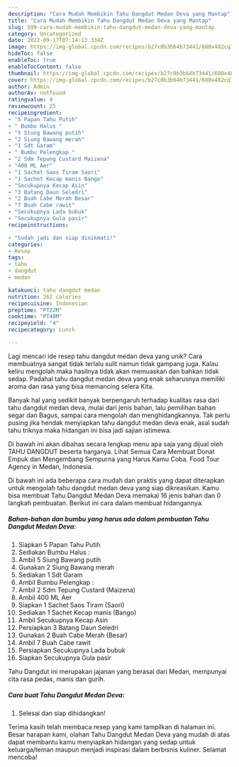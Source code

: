 ```yaml
---
description: "Cara Mudah Membikin Tahu Dangdut Medan Deva yang Mantap"
title: "Cara Mudah Membikin Tahu Dangdut Medan Deva yang Mantap"
slug: 599-cara-mudah-membikin-tahu-dangdut-medan-deva-yang-mantap
category: Uncategorized
date: 2022-09-17T07:14:13.334Z
image: https://img-global.cpcdn.com/recipes/b27c0b3b64b73441/680x482cq70/tahu-dangdut-medan-deva-foto-resep-utama.jpg
hideToc: false
enableToc: true
enableTocContent: false
thumbnail: https://img-global.cpcdn.com/recipes/b27c0b3b64b73441/680x482cq70/tahu-dangdut-medan-deva-foto-resep-utama.jpg
cover: https://img-global.cpcdn.com/recipes/b27c0b3b64b73441/680x482cq70/tahu-dangdut-medan-deva-foto-resep-utama.jpg
author: Admin
authorAv: notfound
ratingvalue: 4
reviewcount: 25
recipeingredient:
- "5 Papan Tahu Putih"
- " Bumbu Halus "
- "5 Siung Bawang putih"
- "2 Siung Bawang merah"
- "1 Sdt Garam"
- " Bumbu Pelengkap "
- "2 Sdm Tepung Custard Maizena"
- "400 ML Aer"
- "1 Sachet Saos Tiram Saori"
- "1 Sachet Kecap manis Bango"
- "Secukupnya Kecap Asin"
- "3 Batang Daun Seledri"
- "2 Buah Cabe Merah Besar"
- "7 Buah Cabe rawit"
- "Secukupnya Lada bubuk"
- "Secukupnya Gula pasir"
recipeinstructions:

- "Sudah jadi dan siap dinikmati!"
categories:
- Resep
tags:
- tahu
- dangdut
- medan

katakunci: tahu dangdut medan 
nutrition: 262 calories
recipecuisine: Indonesian
preptime: "PT22M"
cooktime: "PT48M"
recipeyield: "4"
recipecategory: Lunch

---
```





Lagi mencari ide resep tahu dangdut medan deva yang unik? Cara membuatnya sangat tidak terlalu sulit namun tidak gampang juga. Kalau keliru mengolah maka hasilnya tidak akan memuaskan dan bahkan tidak sedap. Padahal tahu dangdut medan deva yang enak seharusnya memiliki aroma dan rasa yang bisa memancing selera Kita.





Banyak hal yang sedikit banyak berpengaruh terhadap kualitas rasa dari tahu dangdut medan deva, mulai dari jenis bahan, lalu pemilihan bahan segar dan Bagus, sampai cara mengolah dan menghidangkannya. Tak perlu pusing jika hendak menyiapkan tahu dangdut medan deva enak,      asal sudah tahu triknya maka hidangan ini bisa jadi sajian istimewa.














Di bawah ini akan dibahas secara lengkap menu apa saja yang dijual oleh TAHU DANGDUT beserta harganya. Lihat Semua Cara Membuat Donat Empuk dan Mengembang Sempurna yang Harus Kamu Coba. Food Tour Agency in Medan, Indonesia.






Di bawah ini ada beberapa cara mudah dan praktis yang dapat diterapkan untuk mengolah tahu dangdut medan deva yang siap dikreasikan. Kamu bisa membuat Tahu Dangdut Medan Deva memakai 16 jenis bahan dan 0 langkah pembuatan. Berikut ini cara dalam membuat hidangannya.

<!--inarticleads1-->

##### Bahan-bahan dan bumbu yang harus ada dalam pembuatan Tahu Dangdut Medan Deva:

1. Siapkan 5 Papan Tahu Putih
1. Sediakan  Bumbu Halus :
1. Ambil 5 Siung Bawang putih
1. Gunakan 2 Siung Bawang merah
1. Sediakan 1 Sdt Garam
1. Ambil  Bumbu Pelengkap :
1. Ambil 2 Sdm Tepung Custard (Maizena)
1. Ambil 400 ML Aer
1. Siapkan 1 Sachet Saos Tiram (Saori)
1. Sediakan 1 Sachet Kecap manis (Bango)
1. Ambil Secukupnya Kecap Asin
1. Persiapkan 3 Batang Daun Seledri
1. Gunakan 2 Buah Cabe Merah (Besar)
1. Ambil 7 Buah Cabe rawit
1. Persiapkan Secukupnya Lada bubuk
1. Siapkan Secukupnya Gula pasir


Tahu Dangdut ini merupakan jajanan yang berasal dari Medan, mempunyai cita rasa pedas, manis dan gurih. 

<!--inarticleads2-->

##### Cara buat Tahu Dangdut Medan Deva:


1. Selesai dan siap dihidangkan!



Terima kasih telah membaca resep yang kami tampilkan di halaman ini. Besar harapan kami, olahan Tahu Dangdut Medan Deva yang mudah di atas dapat membantu kamu menyiapkan hidangan yang sedap untuk keluarga/teman maupun menjadi inspirasi dalam berbisnis kuliner. Selamat mencoba!
